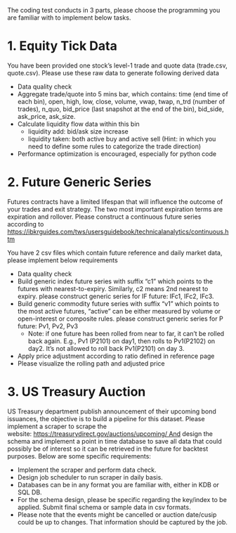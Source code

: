 The coding test conducts in 3 parts, please choose the programming you are familiar with to implement below tasks.

# 1. Equity Tick Data

You have been provided one stock’s level-1 trade and quote data (trade.csv, quote.csv). Please use these raw data to generate following derived data

- Data quality check
- Aggregate trade/quote into 5 mins bar, which contains: time (end time of each bin), open, high, low, close, volume, vwap, twap, n_trd (number of trades), n_quo, bid_price (last snapshot at the end of the bin), bid_side, ask_price, ask_size.
- Calculate liquidity flow data within this bin
    - liquidity add: bid/ask size increase
    - liquidity taken: both active buy and active sell (Hint: in which you need to define some rules to categorize the trade direction)
- Performance optimization is encouraged, especially for python code

# 2. Future Generic Series

Futures contracts have a limited lifespan that will influence the outcome of your trades and exit strategy. The two most important expiration terms are expiration and rollover. Please construct a continuous future series according to https://ibkrguides.com/tws/usersguidebook/technicalanalytics/continuous.htm

You have 2 csv files which contain future reference and daily market data, please implement below requirements

- Data quality check
- Build generic index future series with suffix “c1” which points to the futures with nearest-to-expiry. Similarly, c2 means 2nd nearest to expiry. please construct generic series for IF future: IFc1, IFc2, IFc3.
- Build generic commodity future series with suffix “v1” which points to the most active futures, “active” can be either measured by volume or open-interest or composite rules. please construct generic series for P future: Pv1, Pv2, Pv3
    - Note: if one future has been rolled from near to far, it can’t be rolled back again. E.g., Pv1 (P2101) on day1, then rolls to Pv1(P2102) on day2. It’s not allowed to roll back Pv1(P2101) on day 3.
- Apply price adjustment according to ratio defined in reference page
- Please visualize the rolling path and adjusted price

# 3. US Treasury Auction

US Treasury department publish announcement of their upcoming bond issuances, the objective is to build a pipeline for this dataset. Please implement a scraper to scrape the website: https://treasurydirect.gov/auctions/upcoming/ And design the schema and implement a point in time database to save all data that could possibly be of interest so it can be retrieved in the future for backtest purposes. Below are some specific requirements:

- Implement the scraper and perform data check.
- Design job scheduler to run scraper in daily basis.
- Databases can be in any format you are familiar with, either in KDB or SQL DB.
- For the schema design, please be specific regarding the key/index to be applied. Submit final schema or sample data in csv formats.
- Please note that the events might be cancelled or auction date/cusip could be up to changes. That information should be captured by the job.
